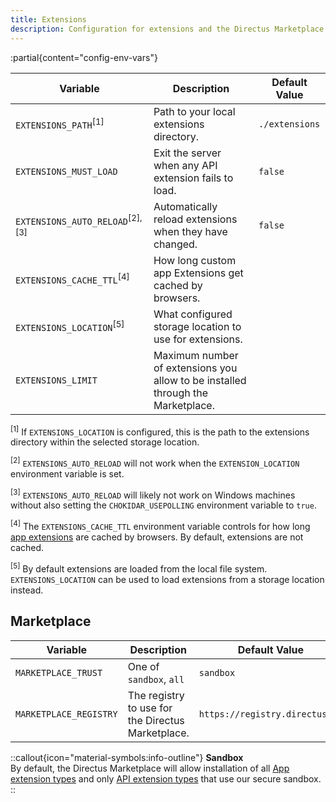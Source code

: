 ```yaml
---
title: Extensions
description: Configuration for extensions and the Directus Marketplace.
---
```


:partial{content="config-env-vars"}

| Variable                               | Description                                                                     | Default Value  |
| -------------------------------------- | ------------------------------------------------------------------------------- | -------------- |
| `EXTENSIONS_PATH`<sup>[1]</sup>        | Path to your local extensions directory.                                        | `./extensions` |
| `EXTENSIONS_MUST_LOAD`                 | Exit the server when any API extension fails to load.                           | `false`        |
| `EXTENSIONS_AUTO_RELOAD`<sup>[2], [3]</sup> | Automatically reload extensions when they have changed.                         | `false`        |
| `EXTENSIONS_CACHE_TTL`<sup>[4]</sup>   | How long custom app Extensions get cached by browsers.                          |                |
| `EXTENSIONS_LOCATION`<sup>[5]</sup>    | What configured storage location to use for extensions.                         |                |
| `EXTENSIONS_LIMIT`                     | Maximum number of extensions you allow to be installed through the Marketplace. |                |

<sup>[1]</sup> If `EXTENSIONS_LOCATION` is configured, this is the path to the extensions directory within the selected
storage location.

<sup>[2]</sup> `EXTENSIONS_AUTO_RELOAD` will not work when the `EXTENSION_LOCATION` environment variable is set.

<sup>[3]</sup> `EXTENSIONS_AUTO_RELOAD` will likely not work on Windows machines without also setting the `CHOKIDAR_USEPOLLING` environment variable to `true`.

<sup>[4]</sup> The `EXTENSIONS_CACHE_TTL` environment variable controls for how long [app extensions](/guides/extensions/app-extensions) are cached by browsers. By default, extensions are not cached. 

<sup>[5]</sup> By default extensions are loaded from the local file system. `EXTENSIONS_LOCATION` can be used to load extensions from a storage location instead.

## Marketplace

| Variable               | Description                                       | Default Value                  |
| ---------------------- | ------------------------------------------------- | ------------------------------ |
| `MARKETPLACE_TRUST`    | One of `sandbox`, `all`                           | `sandbox`                      |
| `MARKETPLACE_REGISTRY` | The registry to use for the Directus Marketplace. | `https://registry.directus.io` |

::callout{icon="material-symbols:info-outline"}
**Sandbox**  
By default, the Directus Marketplace will allow installation of all [App extension types](/guides/extensions/app-extensions) and only [API extension types](/guides/extensions/api-extensions) that use our secure sandbox.
::
